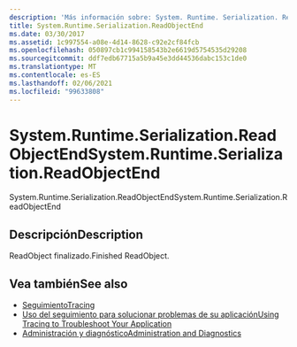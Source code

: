 ```yaml
---
description: 'Más información sobre: System. Runtime. Serialization. ReadObjectEnd'
title: System.Runtime.Serialization.ReadObjectEnd
ms.date: 03/30/2017
ms.assetid: 1c997554-a08e-4d14-8628-c92e2cf84fcb
ms.openlocfilehash: 050897cb1c994158543b2e6619d5754535d29208
ms.sourcegitcommit: ddf7edb67715a5b9a45e3dd44536dabc153c1de0
ms.translationtype: MT
ms.contentlocale: es-ES
ms.lasthandoff: 02/06/2021
ms.locfileid: "99633808"
---
```

# <a name="systemruntimeserializationreadobjectend"></a><span data-ttu-id="1bb93-103">System.Runtime.Serialization.ReadObjectEnd</span><span class="sxs-lookup"><span data-stu-id="1bb93-103">System.Runtime.Serialization.ReadObjectEnd</span></span>

<span data-ttu-id="1bb93-104">System.Runtime.Serialization.ReadObjectEnd</span><span class="sxs-lookup"><span data-stu-id="1bb93-104">System.Runtime.Serialization.ReadObjectEnd</span></span>  
  
## <a name="description"></a><span data-ttu-id="1bb93-105">Descripción</span><span class="sxs-lookup"><span data-stu-id="1bb93-105">Description</span></span>  

 <span data-ttu-id="1bb93-106">ReadObject finalizado.</span><span class="sxs-lookup"><span data-stu-id="1bb93-106">Finished ReadObject.</span></span>  
  
## <a name="see-also"></a><span data-ttu-id="1bb93-107">Vea también</span><span class="sxs-lookup"><span data-stu-id="1bb93-107">See also</span></span>

- [<span data-ttu-id="1bb93-108">Seguimiento</span><span class="sxs-lookup"><span data-stu-id="1bb93-108">Tracing</span></span>](index.md)
- [<span data-ttu-id="1bb93-109">Uso del seguimiento para solucionar problemas de su aplicación</span><span class="sxs-lookup"><span data-stu-id="1bb93-109">Using Tracing to Troubleshoot Your Application</span></span>](using-tracing-to-troubleshoot-your-application.md)
- [<span data-ttu-id="1bb93-110">Administración y diagnóstico</span><span class="sxs-lookup"><span data-stu-id="1bb93-110">Administration and Diagnostics</span></span>](../index.md)
